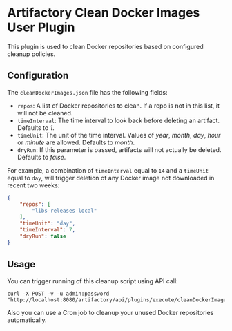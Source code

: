 Artifactory Clean Docker Images User Plugin
===========================================

This plugin is used to clean Docker repositories based on configured cleanup
policies.

Configuration
-------------

The `cleanDockerImages.json` file has the following fields:

- `repos`: A list of Docker repositories to clean. If a repo is not in
  this list, it will not be cleaned.
- `timeInterval`: The time interval to look back before deleting an artifact. Defaults to *1*.
- `timeUnit`: The unit of the time interval. Values of *year*, *month*, *day*, *hour* or *minute* are allowed. Defaults to *month*.
- `dryRun`:  If this parameter is passed, artifacts will not actually be deleted. Defaults to *false*.

For example, a combination of `timeInterval` equal to `14` and a `timeUnit` equal to `day`, will trigger deletion of any Docker image not downloaded in recent two weeks:

```json
{
    "repos": [
        "libs-releases-local"
    ],
    "timeUnit": "day",
    "timeInterval": 7,
    "dryRun": false
}
```

Usage
-----

You can trigger running of this cleanup script using API call:

```shell
curl -X POST -v -u admin:password "http://localhost:8080/artifactory/api/plugins/execute/cleanDockerImages"
```

Also you can use a Cron job to cleanup your unused Docker repositories automatically.
